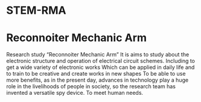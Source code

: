 # STEM-RMA
# Reconnoiter Mechanic Arm
Research study “Reconnoiter Mechanic Arm” It is aims to study about the electronic structure and operation of electrical circuit schemes.
Including to get a wide variety of electronic works Which can be applied in daily life and to train to be creative and create works in new shapes
To be able to use more benefits, as in the present day, advances in technology play a huge role in the livelihoods of people in society, so the research 
team has invented a versatile spy device. To meet human needs. 
